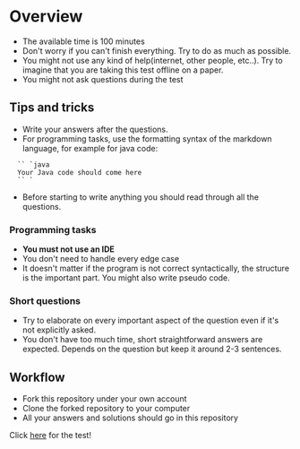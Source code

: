 # Overview

- The available time is 100 minutes
- Don't worry if you can't finish everything. Try to do as much as possible.
- You might not use any kind of help(internet, other people, etc..).
Try to imagine that you are taking this test offline on a paper.
- You might not ask questions during the test

## Tips and tricks

- Write your answers after the questions.
- For programming tasks, use the formatting syntax of the markdown language,
for example for java code:

```text
  `` `java
  Your Java code should come here
  `` `
```

- Before starting to write anything you should read through all the questions.

### Programming tasks

- **You must not use an IDE**
- You don't need to handle every edge case
- It doesn't matter if the program is not correct syntactically,
the structure is the important part. You might also write pseudo code.

### Short questions

- Try to elaborate on every important aspect of the question even if it's
not explicitly asked.
- You don't have too much time, short straightforward answers are expected.
Depends on the question but keep it around 2-3 sentences.

## Workflow

- Fork this repository under your own account
- Clone the forked repository to your computer
- All your answers and solutions should go in this repository

Click [here](test.md) for the test!
